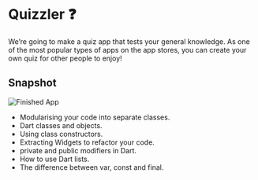 # Quizzler ❓

We’re going to make a quiz app that tests your general knowledge. As one of the most popular types of apps on the app stores, you can create your own quiz for other people to enjoy!

## Snapshot
![Finished App](https://github.com/londonappbrewery/Images/blob/master/quizzler-demo.gif)

- Modularising your code into separate classes.
- Dart classes and objects.
- Using class constructors.
- Extracting Widgets to refactor your code.
- private and public modifiers in Dart.
- How to use Dart lists.
- The difference between var, const and final.
